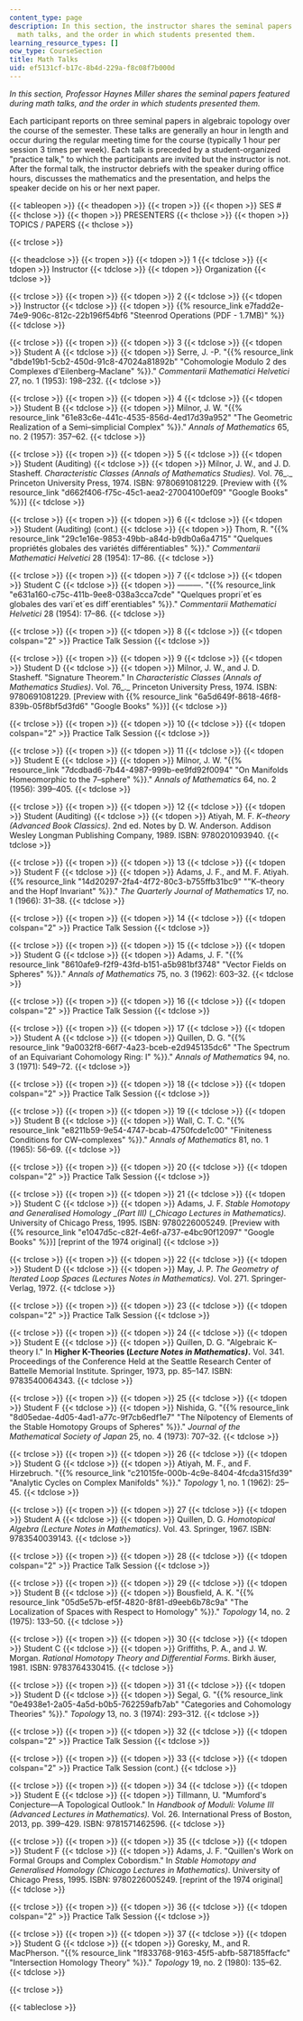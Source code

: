 ```yaml
---
content_type: page
description: In this section, the instructor shares the seminal papers featured during
  math talks, and the order in which students presented them.
learning_resource_types: []
ocw_type: CourseSection
title: Math Talks
uid: ef5131cf-b17c-8b4d-229a-f8c08f7b000d
---
```


_In this section, Professor Haynes Miller shares the seminal papers featured during math talks, and the order in which students presented them._

Each participant reports on three seminal papers in algebraic topology over the course of the semester. These talks are generally an hour in length and occur during the regular meeting time for the course (typically 1 hour per session 3 times per week). Each talk is preceded by a student-organized "practice talk," to which the participants are invited but the instructor is not. After the formal talk, the instructor debriefs with the speaker during office hours, discusses the mathematics and the presentation, and helps the speaker decide on his or her next paper.

{{< tableopen >}}
{{< theadopen >}}
{{< tropen >}}
{{< thopen >}}
SES #
{{< thclose >}}
{{< thopen >}}
PRESENTERS
{{< thclose >}}
{{< thopen >}}
TOPICS / PAPERS
{{< thclose >}}

{{< trclose >}}

{{< theadclose >}}
{{< tropen >}}
{{< tdopen >}}
1
{{< tdclose >}}
{{< tdopen >}}
Instructor
{{< tdclose >}}
{{< tdopen >}}
Organization
{{< tdclose >}}

{{< trclose >}}
{{< tropen >}}
{{< tdopen >}}
2
{{< tdclose >}}
{{< tdopen >}}
Instructor
{{< tdclose >}}
{{< tdopen >}}
{{% resource_link e7fadd2e-74e9-906c-812c-22b196f54bf6 "Steenrod Operations (PDF - 1.7MB)" %}}
{{< tdclose >}}

{{< trclose >}}
{{< tropen >}}
{{< tdopen >}}
3
{{< tdclose >}}
{{< tdopen >}}
Student A
{{< tdclose >}}
{{< tdopen >}}
Serre, J. -P. "{{% resource_link "dbde19b1-5cb2-450d-91c8-47024a81892b" "Cohomologie Modulo 2 des Complexes d'Eilenberg–Maclane" %}}." _Commentarii Mathematici Helvetici_ 27, no. 1 (1953): 198–232.
{{< tdclose >}}

{{< trclose >}}
{{< tropen >}}
{{< tdopen >}}
4
{{< tdclose >}}
{{< tdopen >}}
Student B
{{< tdclose >}}
{{< tdopen >}}
Milnor, J. W. "{{% resource_link "61e83c6e-441c-4535-856d-4ed17d39a952" "The Geometric Realization of a Semi–simplicial Complex" %}}." _Annals of Mathematics_ 65, no. 2 (1957): 357–62.
{{< tdclose >}}

{{< trclose >}}
{{< tropen >}}
{{< tdopen >}}
5
{{< tdclose >}}
{{< tdopen >}}
Student (Auditing)
{{< tdclose >}}
{{< tdopen >}}
Milnor, J. W., and J. D. Stasheff. _Characteristic Classes_ _(Annals of Mathematics Studies)._ Vol. 76_._ Princeton University Press, 1974. ISBN: 9780691081229. \[Preview with {{% resource_link "d662f406-f75c-45c1-aea2-27004100ef09" "Google Books" %}}\]
{{< tdclose >}}

{{< trclose >}}
{{< tropen >}}
{{< tdopen >}}
6
{{< tdclose >}}
{{< tdopen >}}
Student (Auditing) (cont.)
{{< tdclose >}}
{{< tdopen >}}
Thom, R. "{{% resource_link "29c1e16e-9853-49bb-a84d-b9db0a6a4715" "Quelques propriétés globales des variétés différentiables" %}}." _Commentarii Mathematici Helvetici_ 28 (1954): 17–86.
{{< tdclose >}}

{{< trclose >}}
{{< tropen >}}
{{< tdopen >}}
7
{{< tdclose >}}
{{< tdopen >}}
Student C
{{< tdclose >}}
{{< tdopen >}}
———. "{{% resource_link "e631a160-c75c-411b-9ee8-038a3cca7cde" "Quelques propri´et´es globales des vari´et´es diff´erentiables" %}}." _Commentarii Mathematici Helvetici_ 28 (1954): 17–86.
{{< tdclose >}}

{{< trclose >}}
{{< tropen >}}
{{< tdopen >}}
8
{{< tdclose >}}
{{< tdopen colspan="2" >}}
Practice Talk Session
{{< tdclose >}}

{{< trclose >}}
{{< tropen >}}
{{< tdopen >}}
9
{{< tdclose >}}
{{< tdopen >}}
Student D
{{< tdclose >}}
{{< tdopen >}}
Milnor, J. W., and J. D. Stasheff. "Signature Theorem." In _Characteristic Classes (Annals of Mathematics Studies)_. Vol. 76_._ Princeton University Press, 1974. ISBN: 9780691081229. \[Preview with {{% resource_link "6a5d649f-8618-46f8-839b-05f8bf5d3fd6" "Google Books" %}}\]
{{< tdclose >}}

{{< trclose >}}
{{< tropen >}}
{{< tdopen >}}
10
{{< tdclose >}}
{{< tdopen colspan="2" >}}
Practice Talk Session
{{< tdclose >}}

{{< trclose >}}
{{< tropen >}}
{{< tdopen >}}
11
{{< tdclose >}}
{{< tdopen >}}
Student E
{{< tdclose >}}
{{< tdopen >}}
Milnor, J. W. "{{% resource_link "7dcdbad6-7b44-4987-999b-ee9fd92f0094" "On Manifolds Homeomorphic to the 7–sphere" %}}." _Annals of Mathematics_ 64, no. 2 (1956): 399–405.
{{< tdclose >}}

{{< trclose >}}
{{< tropen >}}
{{< tdopen >}}
12
{{< tdclose >}}
{{< tdopen >}}
Student (Auditing)
{{< tdclose >}}
{{< tdopen >}}
Atiyah, M. F. _K–theory_ _(Advanced Book Classics)_. 2nd ed. Notes by D. W. Anderson. Addison Wesley Longman Publishing Company, 1989. ISBN: 9780201093940.
{{< tdclose >}}

{{< trclose >}}
{{< tropen >}}
{{< tdopen >}}
13
{{< tdclose >}}
{{< tdopen >}}
Student F
{{< tdclose >}}
{{< tdopen >}}
Adams, J. F., and M. F. Atiyah. {{% resource_link "14d20297-2fa4-4f72-80c3-b755ffb31bc9" "\"K–theory and the Hopf Invariant" %}}." _The Quarterly Journal of Mathematics_ 17, no. 1 (1966): 31–38.
{{< tdclose >}}

{{< trclose >}}
{{< tropen >}}
{{< tdopen >}}
14
{{< tdclose >}}
{{< tdopen colspan="2" >}}
Practice Talk Session
{{< tdclose >}}

{{< trclose >}}
{{< tropen >}}
{{< tdopen >}}
15
{{< tdclose >}}
{{< tdopen >}}
Student G
{{< tdclose >}}
{{< tdopen >}}
Adams, J. F. "{{% resource_link "8610afe9-f2f9-43fd-b151-a5b981bf3748" "Vector Fields on Spheres" %}}." _Annals of Mathematics_ 75, no. 3 (1962): 603–32.
{{< tdclose >}}

{{< trclose >}}
{{< tropen >}}
{{< tdopen >}}
16
{{< tdclose >}}
{{< tdopen colspan="2" >}}
Practice Talk Session
{{< tdclose >}}

{{< trclose >}}
{{< tropen >}}
{{< tdopen >}}
17
{{< tdclose >}}
{{< tdopen >}}
Student A
{{< tdclose >}}
{{< tdopen >}}
Quillen, D. G. "{{% resource_link "9a0032f8-66f7-4a23-bceb-e2d945135dc6" "The Spectrum of an Equivariant Cohomology Ring: I" %}}." _Annals of Mathematics_ 94, no. 3 (1971): 549–72.
{{< tdclose >}}

{{< trclose >}}
{{< tropen >}}
{{< tdopen >}}
18
{{< tdclose >}}
{{< tdopen colspan="2" >}}
Practice Talk Session
{{< tdclose >}}

{{< trclose >}}
{{< tropen >}}
{{< tdopen >}}
19
{{< tdclose >}}
{{< tdopen >}}
Student B
{{< tdclose >}}
{{< tdopen >}}
Wall, C. T. C. "{{% resource_link "e8211b59-9e54-4747-bcab-4750fcde1c00" "Finiteness Conditions for CW–complexes" %}}." _Annals of Mathematics_ 81, no. 1 (1965): 56–69.
{{< tdclose >}}

{{< trclose >}}
{{< tropen >}}
{{< tdopen >}}
20
{{< tdclose >}}
{{< tdopen colspan="2" >}}
Practice Talk Session
{{< tdclose >}}

{{< trclose >}}
{{< tropen >}}
{{< tdopen >}}
21
{{< tdclose >}}
{{< tdopen >}}
Student C
{{< tdclose >}}
{{< tdopen >}}
Adams, J. F. _Stable Homotopy and Generalised Homology_ __(Part III)_ (__Chicago Lectures in Mathematics)._ University of Chicago Press, 1995. ISBN: 9780226005249. \[Preview with {{% resource_link "e1047d5c-c82f-4e6f-a737-e4bc90f12097" "Google Books" %}}\] \[reprint of the 1974 original\]
{{< tdclose >}}

{{< trclose >}}
{{< tropen >}}
{{< tdopen >}}
22
{{< tdclose >}}
{{< tdopen >}}
Student D
{{< tdclose >}}
{{< tdopen >}}
May, J. P. _The Geometry of Iterated Loop Spaces_ _(Lectures Notes in Mathematics)._ Vol. 271. Springer-Verlag, 1972.
{{< tdclose >}}

{{< trclose >}}
{{< tropen >}}
{{< tdopen >}}
23
{{< tdclose >}}
{{< tdopen colspan="2" >}}
Practice Talk Session
{{< tdclose >}}

{{< trclose >}}
{{< tropen >}}
{{< tdopen >}}
24
{{< tdclose >}}
{{< tdopen >}}
Student E
{{< tdclose >}}
{{< tdopen >}}
Quillen, D. G. "Algebraic K–theory I." In __Higher K-Theories (_Lecture Notes in Mathematics)_.__ Vol. 341. Proceedings of the Conference Held at the Seattle Research Center of Battelle Memorial Institute. Springer, 1973, pp. 85–147. ISBN: 9783540064343.
{{< tdclose >}}

{{< trclose >}}
{{< tropen >}}
{{< tdopen >}}
25
{{< tdclose >}}
{{< tdopen >}}
Student F
{{< tdclose >}}
{{< tdopen >}}
Nishida, G. "{{% resource_link "8d05edae-4d05-4ad1-a77c-9f7cb6edf1e7" "The Nilpotency of Elements of the Stable Homotopy Groups of Spheres" %}}." _Journal of the Mathematical Society of Japan_ 25, no. 4 (1973): 707–32.
{{< tdclose >}}

{{< trclose >}}
{{< tropen >}}
{{< tdopen >}}
26
{{< tdclose >}}
{{< tdopen >}}
Student G
{{< tdclose >}}
{{< tdopen >}}
Atiyah, M. F., and F. Hirzebruch. "{{% resource_link "c21015fe-000b-4c9e-8404-4fcda315fd39" "Analytic Cycles on Complex Manifolds" %}}." _Topology_ 1, no. 1 (1962): 25–45.
{{< tdclose >}}

{{< trclose >}}
{{< tropen >}}
{{< tdopen >}}
27
{{< tdclose >}}
{{< tdopen >}}
Student A
{{< tdclose >}}
{{< tdopen >}}
Quillen, D. G. _Homotopical Algebra (Lecture Notes in Mathematics)_. Vol. 43. Springer, 1967. ISBN: 9783540039143.
{{< tdclose >}}

{{< trclose >}}
{{< tropen >}}
{{< tdopen >}}
28
{{< tdclose >}}
{{< tdopen colspan="2" >}}
Practice Talk Session
{{< tdclose >}}

{{< trclose >}}
{{< tropen >}}
{{< tdopen >}}
29
{{< tdclose >}}
{{< tdopen >}}
Student B
{{< tdclose >}}
{{< tdopen >}}
Bousfield, A. K. "{{% resource_link "05d5e57b-ef5f-4820-8f81-d9eeb6b78c9a" "The Localization of Spaces with Respect to Homology" %}}." _Topology_ 14, no. 2 (1975): 133–50.
{{< tdclose >}}

{{< trclose >}}
{{< tropen >}}
{{< tdopen >}}
30
{{< tdclose >}}
{{< tdopen >}}
Student C
{{< tdclose >}}
{{< tdopen >}}
Griffiths, P. A., and J. W. Morgan. _Rational Homotopy Theory and Differential Forms_. Birkh ̈auser, 1981. ISBN: 9783764330415.
{{< tdclose >}}

{{< trclose >}}
{{< tropen >}}
{{< tdopen >}}
31
{{< tdclose >}}
{{< tdopen >}}
Student D
{{< tdclose >}}
{{< tdopen >}}
Segal, G. "{{% resource_link "0e4938e1-2a05-4a5d-b0b5-762259afb7ab" "Categories and Cohomology Theories" %}}." _Topology_ 13, no. 3 (1974): 293–312.
{{< tdclose >}}

{{< trclose >}}
{{< tropen >}}
{{< tdopen >}}
32
{{< tdclose >}}
{{< tdopen colspan="2" >}}
Practice Talk Session
{{< tdclose >}}

{{< trclose >}}
{{< tropen >}}
{{< tdopen >}}
33
{{< tdclose >}}
{{< tdopen colspan="2" >}}
Practice Talk Session (cont.)
{{< tdclose >}}

{{< trclose >}}
{{< tropen >}}
{{< tdopen >}}
34
{{< tdclose >}}
{{< tdopen >}}
Student E
{{< tdclose >}}
{{< tdopen >}}
Tillmann, U. "Mumford's Conjecture—A Topological Outlook." In _Handbook of Moduli: Volume III (Advanced Lectures in Mathematics)._ Vol. 26. International Press of Boston, 2013, pp. 399–429. ISBN: 9781571462596.
{{< tdclose >}}

{{< trclose >}}
{{< tropen >}}
{{< tdopen >}}
35
{{< tdclose >}}
{{< tdopen >}}
Student F
{{< tdclose >}}
{{< tdopen >}}
Adams, J. F. "Quillen's Work on Formal Groups and Complex Cobordism." In _Stable Homotopy and Generalised Homology_ _(Chicago Lectures in Mathematics)_. University of Chicago Press, 1995. ISBN: 9780226005249. \[reprint of the 1974 original\]
{{< tdclose >}}

{{< trclose >}}
{{< tropen >}}
{{< tdopen >}}
36
{{< tdclose >}}
{{< tdopen colspan="2" >}}
Practice Talk Session
{{< tdclose >}}

{{< trclose >}}
{{< tropen >}}
{{< tdopen >}}
37
{{< tdclose >}}
{{< tdopen >}}
Student G
{{< tdclose >}}
{{< tdopen >}}
Goresky, M., and R. MacPherson. "{{% resource_link "1f833768-9163-45f5-abfb-587185ffacfc" "Intersection Homology Theory" %}}." _Topology_ 19, no. 2 (1980): 135–62.
{{< tdclose >}}

{{< trclose >}}

{{< tableclose >}}